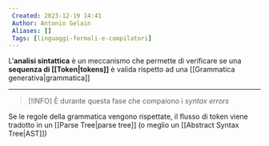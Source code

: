 ```yaml
---
 Created: 2023-12-19 14:41
 Author: Antonio Gelain
 Aliases: []
 Tags: [linguaggi-formali-e-compilatori]
---
```


L'**analisi sintattica** è un meccanismo che permette di verificare se una **sequenza di [[Token|tokens]]** è valida rispetto ad una [[Grammatica generativa|grammatica]]

---

> [!INFO] È durante questa fase che compaiono i *syntax errors*

Se le regole della grammatica vengono rispettate, il flusso di token viene tradotto in un [[Parse Tree|parse tree]] (o meglio un [[Abstract Syntax Tree|AST]])